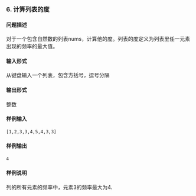 ### 6. 计算列表的度

#### 问题描述

对于一个包含自然数的列表nums，计算他的度。列表的度定义为列表里任一元素出现的频率的最大值。

#### 输入形式

从键盘输入一个列表，包含方括号，逗号分隔

#### 输出形式

整数

#### 样例输入

```bash
[1,2,3,3,4,5,4,3,3]
```

#### 样例输出

```bash
4
```

#### 样例说明

列的所有元素的频率中，元素3的频率最大为4.
